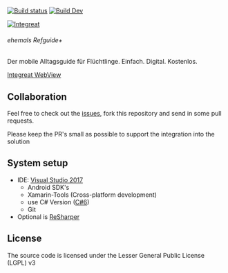 [![Build status](https://ci.appveyor.com/api/projects/status/mc6hms766ywgtscq?svg=true)](https://ci.appveyor.com/project/thimmy687/app-cross-platform-j312l) [![Build Dev](https://ci.appveyor.com/api/projects/status/mc6hms766ywgtscq/branch/dev?svg=true)](https://ci.appveyor.com/project/thimmy687/app-cross-platform-j312l/branch/dev)

[![Integreat](http://integreat-app.de/wp-content/uploads/2016/03/integreat-app-logo.png)](http://integreat-app.de/)
###### ehemals Refguide+ 

Der mobile Alltagsguide für Flüchtlinge. 
Einfach. Digital. Kostenlos.

[Integreat WebView](https://web.integreat-app.de/)

## Collaboration
Feel free to check out the [issues](https://github.com/Integreat/app-cross_platform/issues), fork this repository and send in some pull requests.

Please keep the PR's small as possible to support the integration into the solution

## System setup

* IDE: [Visual Studio 2017](https://www.visualstudio.com)
  * Android SDK's 
  * Xamarin-Tools (Cross-platform development)
  * use C# Version ([C#6](https://github.com/dotnet/roslyn/wiki/New-Language-Features-in-C%23-6))
  * Git
* Optional is [ReSharper](https://www.jetbrains.com/resharper/)



## License
The source code is licensed under the Lesser General Public License (LGPL) v3
